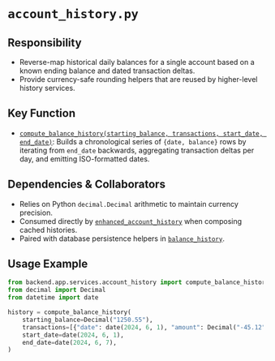 # `account_history.py`

## Responsibility

- Reverse-map historical daily balances for a single account based on a known ending balance and dated transaction deltas.
- Provide currency-safe rounding helpers that are reused by higher-level history services.

## Key Function

- [`compute_balance_history(starting_balance, transactions, start_date, end_date)`](../../../../backend/app/services/account_history.py): Builds a chronological series of `{date, balance}` rows by iterating from `end_date` backwards, aggregating transaction deltas per day, and emitting ISO-formatted dates.

## Dependencies & Collaborators

- Relies on Python `decimal.Decimal` arithmetic to maintain currency precision.
- Consumed directly by [`enhanced_account_history`](./enhanced_account_history.md) when composing cached histories.
- Paired with database persistence helpers in [`balance_history`](./balance_history.md).

## Usage Example

```python
from backend.app.services.account_history import compute_balance_history
from decimal import Decimal
from datetime import date

history = compute_balance_history(
    starting_balance=Decimal("1250.55"),
    transactions=[{"date": date(2024, 6, 1), "amount": Decimal("-45.12")}],
    start_date=date(2024, 6, 1),
    end_date=date(2024, 6, 7),
)
```
